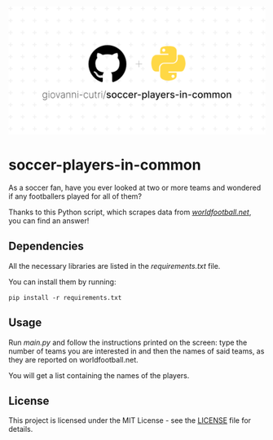 ![Socialify](https://github.com/giovanni-cutri/soccer-players-in-common/blob/main/resources/socialify-logo.png)

# soccer-players-in-common
 
As a soccer fan, have you ever looked at two or more teams and wondered if any footballers played for all of them? 

Thanks to this Python script, which scrapes data from *[worldfootball.net](https://www.worldfootball.net/)*, you can find an answer!

## Dependencies

All the necessary libraries are listed in the *requirements.txt* file.

You can install them by running:

```
pip install -r requirements.txt
```

## Usage

Run *main.py* and follow the instructions printed on the screen: type the number of teams you are interested in and then the names of said teams, as they are reported on worldfootball.net.

You will get a list containing the names of the players.


## License

This project is licensed under the MIT License - see the [LICENSE](https://github.com/giovanni-cutri/soccer-players-in-common/blob/main/LICENSE) file for details.

